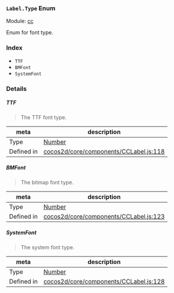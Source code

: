 ### `Label.Type` Enum



Module: [cc](../modules/cc.md)


Enum for font type.


### Index
  - `TTF`
  - `BMFont`
  - `SystemFont`

### Details


##### TTF

> The TTF font type.

| meta | description |
|------|-------------|
| Type | <a href="https://developer.mozilla.org/en/JavaScript/Reference/Global_Objects/Number" class="crosslink external" target="_blank">Number</a> |
| Defined in | [cocos2d/core/components/CCLabel.js:118](https://github.com/cocos-creator/engine/blob/f120e67a8e229233f15e46cc51536723de44fd94/cocos2d/core/components/CCLabel.js#L118) |



##### BMFont

> The bitmap font type.

| meta | description |
|------|-------------|
| Type | <a href="https://developer.mozilla.org/en/JavaScript/Reference/Global_Objects/Number" class="crosslink external" target="_blank">Number</a> |
| Defined in | [cocos2d/core/components/CCLabel.js:123](https://github.com/cocos-creator/engine/blob/f120e67a8e229233f15e46cc51536723de44fd94/cocos2d/core/components/CCLabel.js#L123) |



##### SystemFont

> The system font type.

| meta | description |
|------|-------------|
| Type | <a href="https://developer.mozilla.org/en/JavaScript/Reference/Global_Objects/Number" class="crosslink external" target="_blank">Number</a> |
| Defined in | [cocos2d/core/components/CCLabel.js:128](https://github.com/cocos-creator/engine/blob/f120e67a8e229233f15e46cc51536723de44fd94/cocos2d/core/components/CCLabel.js#L128) |


